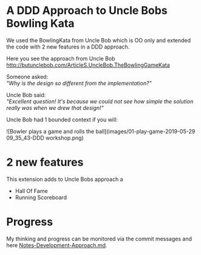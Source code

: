 # A DDD Approach to Uncle Bobs Bowling Kata
We used the BowlingKata from Uncle Bob which is OO only and extended the code with 2 new features in a DDD approach.
   
Here you see the approach from Uncle Bob  
http://butunclebob.com/ArticleS.UncleBob.TheBowlingGameKata   
  
  
Someone asked:   
  _"Why is the design so different from the implementation?"_
  
Uncle Bob said:  
  _"Excellent question! It's because we could not see how simple the solution really was when we drew that design!"_ 
 
Uncle Bob had 1 bounded context if you will:
  
![Bowler plays a game and rolls the ball](images/01-play-game-2019-05-29 09_35_43-DDD workshop.png)


# 2 new features 
This extension adds to Uncle Bobs approach a 
 * Hall Of Fame
 * Running Scoreboard  

# Progress
My thinking and progress can be monitored via the commit messages and here [Notes-Development-Approach.md](Notes-Development-Approach.md).
